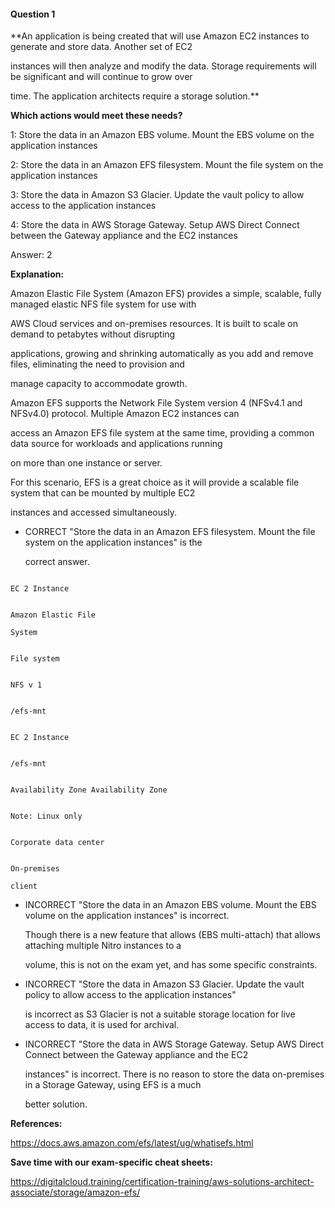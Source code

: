 #### Question  1


**An application is being created that will use Amazon EC2 instances to generate and store data. Another set of EC2

instances will then analyze and modify the data. Storage requirements will be significant and will continue to grow over

time. The application architects require a storage solution.**


**Which actions would meet these needs?**


1: Store the data in an Amazon EBS volume. Mount the EBS volume on the application instances


2: Store the data in an Amazon EFS filesystem. Mount the file system on the application instances


3: Store the data in Amazon S3 Glacier. Update the vault policy to allow access to the application instances


4: Store the data in AWS Storage Gateway. Setup AWS Direct Connect between the Gateway appliance and the EC2 instances


Answer: 2


**Explanation:**


Amazon Elastic File System (Amazon EFS) provides a simple, scalable, fully managed elastic NFS file system for use with

AWS Cloud services and on-premises resources. It is built to scale on demand to petabytes without disrupting

applications, growing and shrinking automatically as you add and remove files, eliminating the need to provision and

manage capacity to accommodate growth.


Amazon EFS supports the Network File System version 4 (NFSv4.1 and NFSv4.0) protocol. Multiple Amazon EC2 instances can

access an Amazon EFS file system at the same time, providing a common data source for workloads and applications running

on more than one instance or server.


For this scenario, EFS is a great choice as it will provide a scalable file system that can be mounted by multiple EC2

instances and accessed simultaneously.


- CORRECT "Store the data in an Amazon EFS filesystem. Mount the file system on the application instances" is the

  correct answer.


```

EC 2 Instance

```


```

Amazon Elastic File

System

```


```

File system

```


```

NFS v 1

```


```

/efs-mnt

```


```

EC 2 Instance

```


```

/efs-mnt

```


```

Availability Zone Availability Zone

```


```

Note: Linux only

```


```

Corporate data center

```


```

On-premises

client

```


- INCORRECT "Store the data in an Amazon EBS volume. Mount the EBS volume on the application instances" is incorrect.

  Though there is a new feature that allows (EBS multi-attach) that allows attaching multiple Nitro instances to a

  volume, this is not on the exam yet, and has some specific constraints.


- INCORRECT "Store the data in Amazon S3 Glacier. Update the vault policy to allow access to the application instances"

  is incorrect as S3 Glacier is not a suitable storage location for live access to data, it is used for archival.


- INCORRECT "Store the data in AWS Storage Gateway. Setup AWS Direct Connect between the Gateway appliance and the EC2

  instances" is incorrect. There is no reason to store the data on-premises in a Storage Gateway, using EFS is a much

  better solution.


**References:**


https://docs.aws.amazon.com/efs/latest/ug/whatisefs.html


**Save time with our exam-specific cheat sheets:**


https://digitalcloud.training/certification-training/aws-solutions-architect-associate/storage/amazon-efs/

